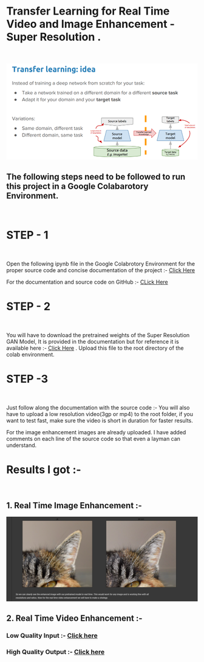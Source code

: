 # Transfer Learning for Real Time Video and Image Enhancement - Super Resolution .

<br/>
<br/>

<img src="img/transfer.png" width="800" >

## The following steps need to be followed to run this project in a Google Colabarotory Environment.

<br/>

# STEP - 1

<br/>

Open the following ipynb file in the Google Colabrotory Environment for the proper source code and concise documentation of the project :-  [Click Here](https://colab.research.google.com/drive/1LvD_6S9iPQIaL0A2r4JYE28ZsvguBGBy?usp=sharing)

For the documentation and source code on GitHub :- [CLick Here](https://github.com/PranavShekhar13/MercuryAI/blob/main/RealTimeImage%26Video.ipynb)

# STEP - 2

<br/>

You will have to download the pretrained weights of the Super Resolution GAN Model, It is provided in the documentation but for reference it is available here :- [Click Here](https://drive.google.com/file/d/1lIk_6GCQKYf-zlHTRLp0nTguNtaNGXlD/view?usp=sharing) . Upload this file to the root directory of the colab environment.

# STEP -3

<br/>

Just follow along the documentation with the source code :- You will also have to upload a low resolution video(3gp or mp4) to the root folder, if you want to test fast, make sure the video is short in duration for faster results.

For the image enhancement images are already uploaded. I have added comments on each line of the source code so that even a layman can understand.

# Results I got :-

<br/>

## 1. Real Time Image Enhancement :-

 
 <img src="img/enhanced.png" width="600" >

<br>

## 2. Real Time Video Enhancement :-

### Low Quality Input :- [Click here](https://youtu.be/znyGpTg7zlw)

### High Quality Output :- [Click here](https://youtu.be/rS8xYWVCM78)


